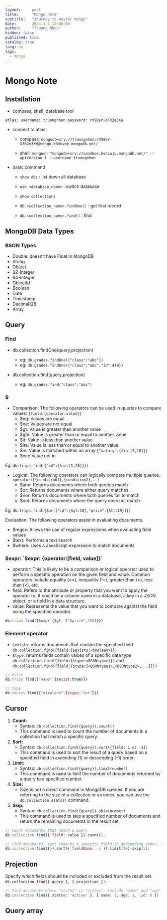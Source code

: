 ```yaml
---
layout:     post
title:      "Mongo note"
subtitle:   "Journey to master mongo"
date:       2024-1-4 12:00:00
author:     "Truong Nhon"
hidden: false
published: true
catalog: true
lang: en
tags:
  - mongo
---
```


# Mongo Note

## Installation

- compass, shell, database tool 

```
atlas: username: truongnhon password: rVSBsr-X3R2e3XW
```

- connect to atlas

  - compass: `mongodb+srv://truongnhon:rVSBsr-X3R2e3XW@mongo.kh3ovey.mongodb.net/`

  - shell: `mongosh "mongodb+srv://sandbox.bvniwju.mongodb.net/" --apiVersion 1 --username truongnhon`


- basic command

  - `show dbs` : list down all database

  - `use <database_name>` : switch database 

  - `show collections`

  - `db.<collection_name>.findOne()` : get first record


  - `db.<collection_name>.find()` : find

## MongoDB Data Types

### BSON Types

- Double: doesn’t have Float in MongoDB
- String
- Object
- 32-Integer
- 64-Integer
- ObjectId
- Boolean
- Date
- Timestamp
- Decimal128
- Array

## Query

### Find

- db.collection.findOne(query,projection)
  - eg: `db.grades.findOne({"class":"abc"})`
  - eg: `db.grades.findOne({"class":"abc","id":419})`

- db.collection.find(query,projection)
  - eg: `db.grades.find("class":"abc")`


### $

- Comparison: The following operators can be used in queries to compare values: `{field:{operator:value}}`
  - $eq: Values are equal
  - $ne: Values are not equal
  - $gt: Value is greater than another value
  - $gte: Value is greater than or equal to another value
  - $lt: Value is less than another value
  - $lte: Value is less than or equal to another value
  - $in: Value is matched within an array `{"salary":{$in:[5,10]}}`
  - $nin: Value not in

Eg: `db.trips.find({"id":{$in:[1,20]}})`

- Logical: The following operators can logically compare multiple queries. `operator:[{condition1},{condition2},..]`
  - $and: Returns documents where both queries match
  - $or: Returns documents where either query matches
  - $nor: Returns documents where both queries fail to match
  - $not: Returns documents where the query does not match

Eg: `db.trips.find({$or:["id":{$gt:10},"price":{$lt:19}]})`

Evaluation: The following operators assist in evaluating documents.

- $regex: Allows the use of regular expressions when evaluating field values
- $text: Performs a text search
- $where: Uses a JavaScript expression to match documents

### $expr: `$expr: {operator:[field, value]}` 

- operator: This is likely to be a comparison or logical operator used to perform a specific operation on the given field and value. Common operators include equality (==), inequality (!=), greater than (>), less than (<), etc. 
- field: Refers to the attribute or property that you want to apply the operator to. It could be a column name in a database, a key in a JSON object, or a field in a data structure. 
- value: Represents the value that you want to compare against the field using the specified operator. 

```js
db.trips.find({$expr:{$gt: ["$price",400]}})
```



### Element operator 

- `$exists`: returns documents that contain the specified field `db.collection.find({field:{$exists:<boolean>}})` 
- `$type`: returns fields contain values of a specific data type `db.collection.find({field:{$type:<BSONtype>}})` and `db.collection.find({field:{$type:[<BSONtype1>,<BSONtype2>,...]}})`

```js
// exist
db.trips.find({"name":{$exist:true}})

// type
db.routes.find({"airplane":{$type:"int"}})
```



## Cursor

1. **Count:**
   - Syntax: `db.collection.find({query}).count()`
   - This command is used to count the number of documents in a collection that match a specific query.
2. **Sort:**
   - Syntax: `db.collection.find({query}).sort({field: 1 or -1})`
   - This command is used to sort the result of a query based on a specified field in ascending (1) or descending (-1) order.
3. **Limit:**
   - Syntax: `db.collection.find({query}).limit(number)`
   - This command is used to limit the number of documents returned by a query to a specified number.
4. **Size:**
   - Size is not a direct command in MongoDB queries. If you are referring to the size of a collection or an index, you can use the `db.collection.stats()` command.
5. **Skip:**
   - Syntax: `db.collection.find({query}).skip(number)`
   - This command is used to skip a specified number of documents and return the remaining documents in the result set.

```javascript
// Count documents that match a query
db.collection.find({ field: value }).count();

// Find documents, sort them by a specific field in descending order, limit the result to 10, and skip the first 5 documents
db.collection.find({}).sort({ fieldName: -1 }).limit(10).skip(5);
```

## Projection

Specify which fields should be included or excluded from the result set. `db.collection.find({ query }, { projection })`.

```javascript
// Find documents where "status" is "active", include "name" and "age" fields, exclude "_id" field
db.collection.find({ status: "active" }, { name: 1, age: 1, _id: 0 })
```

## Query array



